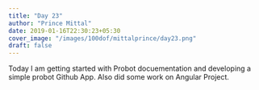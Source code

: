```yaml
---
title: "Day 23"
author: "Prince Mittal"
date: 2019-01-16T22:30:23+05:30
cover_image: "/images/100dof/mittalprince/day23.png"
draft: false
---
```


Today I am getting started with Probot docuementation and developing a simple probot Github App. Also did some work on Angular Project.
